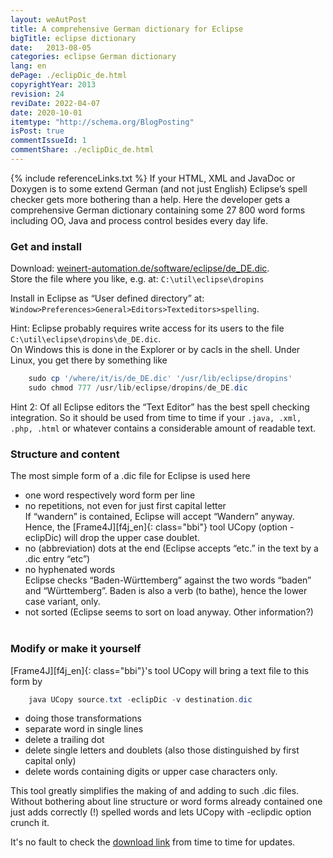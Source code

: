 ```yaml
---
layout: weAutPost
title: A comprehensive German dictionary for Eclipse
bigTitle: eclipse dictionary
date:   2013-08-05
categories: eclipse German dictionary 
lang: en
dePage: ./eclipDic_de.html 
copyrightYear: 2013
revision: 24
reviDate: 2022-04-07
date: 2020-10-01
itemtype: "http://schema.org/BlogPosting"
isPost: true
commentIssueId: 1
commentShare: ./eclipDic_de.html
---
```

{% include referenceLinks.txt %}
If your HTML, XML and JavaDoc or Doxygen is to some extend German (and not
just English) Eclipse’s spell checker<!--more-->
gets more bothering than a help. Here
the developer gets a comprehensive German dictionary containing some
27&nbsp;800 word forms including OO, Java and process control  besides
every day life.

### Get and install
Download: [weinert-automation.de/software/eclipse/de_DE.dic](https://weinert-automation.de/software/eclipse/de_DE.dic).<br />
Store the file where you like, e.g. at: `C:\util\eclipse\dropins`

Install in Eclipse as “User defined directory” at:
 `Window>Preferences>General>Editors>Texteditors>spelling`.

Hint: Eclipse probably requires write access for its users to the file
`C:\util\eclipse\dropins\de_DE.dic`.     
On Windows this is done in the Explorer or by cacls in the shell. Under Linux,
you get there by something like
```powershell
    sudo cp '/where/it/is/de_DE.dic' '/usr/lib/eclipse/dropins'
    sudo chmod 777 /usr/lib/eclipse/dropins/de_DE.dic
```
Hint 2: Of all Eclipse editors the “Text Editor” has the best spell
checking integration. So it should be used from time to time if your 
`.java, .xml, .php, .html` or whatever contains a considerable amount
of readable text.

### Structure and content
The most simple form of a .dic file for Eclipse is used here
- one word respectively word form per line
- no repetitions, not even for just first capital letter<br />
  If “wandern” is contained, Eclipse will accept “Wandern” anyway. Hence,
  the [Frame4J][f4j_en]{: class="bbi"} tool 
  UCopy (option -eclipDic) will drop the upper case doublet.
- no (abbreviation) dots at the end (Eclipse 
  accepts “etc.” in the text by a .dic entry “etc”)
- no hyphenated words<br />
  Eclipse checks “Baden-Württemberg” against the two words
  “baden” and “Württemberg”.
  Baden is also a verb (to bathe), hence the lower case variant, only.
- not sorted (Eclipse seems to sort on load anyway. Other information?)<br />
  &nbsp; 

### Modify or make it yourself
[Frame4J][f4j_en]{: class="bbi"}'s tool UCopy will bring a text file to this form by
```powershell
    java UCopy source.txt -eclipDic -v destination.dic
```
- doing those transformations
- separate word in single lines
- delete a trailing dot
- delete single letters and doublets (also those 
  distinguished by first capital only)
- delete words containing digits or upper case characters only.

This tool greatly simplifies the making of and adding to such .dic files. 
Without bothering about line structure or word forms already contained one
just adds correctly (!) spelled words and lets UCopy with -eclipdic option
crunch it.

It's no fault to check the [download link](#get-and-install)
from time to time for updates.
